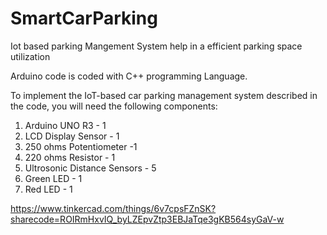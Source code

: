 # SmartCarParking
Iot based parking Mangement System help in a efficient parking space utilization

Arduino code is coded with C++ programming Language.

To implement the IoT-based car parking management system described in the code, you will need the following components:

1. Arduino UNO R3 - 1
2. LCD Display Sensor - 1
3. 250 ohms Potentiometer -1 
4. 220 ohms Resistor - 1
5. Ultrosonic Distance Sensors - 5
6. Green LED - 1
7. Red LED - 1


https://www.tinkercad.com/things/6v7cpsFZnSK?sharecode=ROIRmHxvIQ_byLZEpvZtp3EBJaTqe3gKB564syGaV-w
